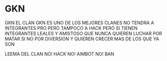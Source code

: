 # GKN
GKN
EL CLAN GKN ES UNO DE LOS MEJORES CLANES NO TENDRA A INTEGRANTES PRO PERO TAMPOCO A HACK PERO SI TIENEN INTEGRANTES LEALES Y AMISTOSO QUE NUNCA QUIEREN LUCHAR POR MATAR SI NO POR DIVERSION Y QUIEREN CRECER MAS DE LOS QUE YA SON

LEEMA DEL CLAN
     NO! HACK
     NO! AIMBOT
     NO! BAN
